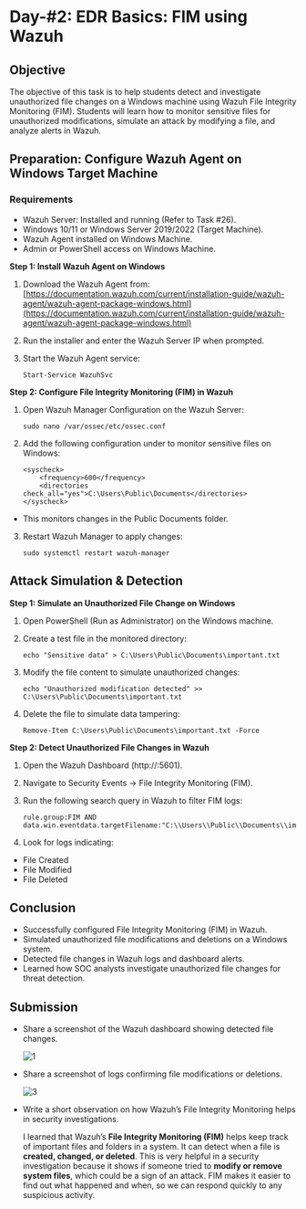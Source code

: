 # Day-#2: EDR Basics: FIM using Wazuh
## Objective
The objective of this task is to help students detect and investigate unauthorized file changes on a Windows machine using Wazuh File Integrity Monitoring (FIM). Students will learn how to monitor sensitive files for unauthorized modifications, simulate an attack by modifying a file, and analyze alerts in Wazuh.

## Preparation: Configure Wazuh Agent on Windows Target Machine
### Requirements

- Wazuh Server: Installed and running (Refer to Task #26).
- Windows 10/11 or Windows Server 2019/2022 (Target Machine).
- Wazuh Agent installed on Windows Machine.
- Admin or PowerShell access on Windows Machine.

**Step 1: Install Wazuh Agent on Windows**
1. Download the Wazuh Agent from:
[https://documentation.wazuh.com/current/installation-guide/wazuh-agent/wazuh-agent-package-windows.html](https://documentation.wazuh.com/current/installation-guide/wazuh-agent/wazuh-agent-package-windows.html)

2. Run the installer and enter the Wazuh Server IP when prompted.
3. Start the Wazuh Agent service:

       Start-Service WazuhSvc

**Step 2: Configure File Integrity Monitoring (FIM) in Wazuh**
1. Open Wazuh Manager Configuration on the Wazuh Server:

       sudo nano /var/ossec/etc/ossec.conf

2. Add the following configuration under to monitor sensitive files on Windows:

       <syscheck>
           <frequency>600</frequency>
           <directories check_all="yes">C:\Users\Public\Documents</directories>
       </syscheck>

- This monitors changes in the Public Documents folder.

3. Restart Wazuh Manager to apply changes:

       sudo systemctl restart wazuh-manager

## Attack Simulation & Detection

**Step 1: Simulate an Unauthorized File Change on Windows**
1. Open PowerShell (Run as Administrator) on the Windows machine.
2. Create a test file in the monitored directory:

       echo "Sensitive data" > C:\Users\Public\Documents\important.txt

3. Modify the file content to simulate unauthorized changes:

       echo "Unauthorized modification detected" >> C:\Users\Public\Documents\important.txt

4. Delete the file to simulate data tampering:

       Remove-Item C:\Users\Public\Documents\important.txt -Force

**Step 2: Detect Unauthorized File Changes in Wazuh**

1. Open the Wazuh Dashboard (http://:5601).
2. Navigate to Security Events → File Integrity Monitoring (FIM).
3. Run the following search query in Wazuh to filter FIM logs:

       rule.group:FIM AND data.win.eventdata.targetFilename:"C:\\Users\\Public\\Documents\\important.txt"

4. Look for logs indicating:

- File Created
- File Modified
- File Deleted

## Conclusion
- Successfully configured File Integrity Monitoring (FIM) in Wazuh.
- Simulated unauthorized file modifications and deletions on a Windows system.
- Detected file changes in Wazuh logs and dashboard alerts.
- Learned how SOC analysts investigate unauthorized file changes for threat detection.

## Submission
- Share a screenshot of the Wazuh dashboard showing detected file changes.

  ![1](https://github.com/user-attachments/assets/28047e13-312c-42f7-b653-dc9c3550c40d)

- Share a screenshot of logs confirming file modifications or deletions.

  ![3](https://github.com/user-attachments/assets/76dad45b-95c1-471d-b46d-a49aa669280f)

- Write a short observation on how Wazuh’s File Integrity Monitoring helps in security investigations.

  I learned that Wazuh’s **File Integrity Monitoring (FIM)** helps keep track of important files and folders in a system. It can detect when a file is **created, changed, or deleted**. This is very helpful in a security investigation because it shows if someone tried to **modify or remove system files**, which could be a sign of an attack. FIM makes it easier to find out what happened and when, so we can respond quickly to any suspicious activity.
